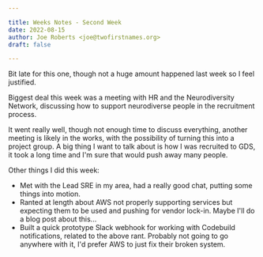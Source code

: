 ```yaml
---

title: Weeks Notes - Second Week
date: 2022-08-15
author: Joe Roberts <joe@twofirstnames.org>
draft: false

---
```


Bit late for this one, though not a huge amount happened last week so I feel justified.

Biggest deal this week was a meeting with HR and the Neurodiversity Network, discussing how to support neurodiverse people in the recruitment process.

It went really well, though not enough time to discuss everything, another meeting is likely in the works, with the possibility of turning this into a project group. A big thing I want to talk about is how I was recruited to GDS, it took a long time and I'm sure that would push away many people.

Other things I did this week:
- Met with the Lead SRE in my area, had a really good chat, putting some things into motion.
- Ranted at length about AWS not properly supporting services but expecting them to be used and pushing for vendor lock-in. Maybe I'll do a blog post about this...
- Built a quick prototype Slack webhook for working with Codebuild notifications, related to the above rant. Probably not going to go anywhere with it, I'd prefer AWS to just fix their broken system.